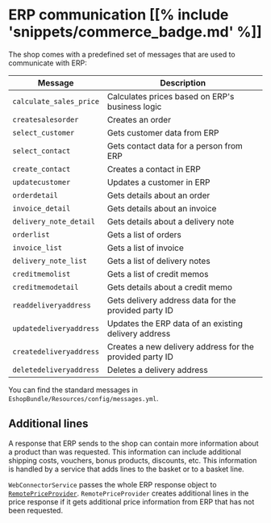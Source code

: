 # ERP communication [[% include 'snippets/commerce_badge.md' %]]

The shop comes with a predefined set of messages that are used to communicate with ERP:

|Message|Description|
|--- |--- |
|`calculate_sales_price`|Calculates prices based on ERP's business logic|
|`createsalesorder`|Creates an order|
|`select_customer`|Gets customer data from ERP|
|`select_contact`|Gets contact data for a person from ERP|
|`create_contact`|Creates a contact in ERP|
|`updatecustomer`|Updates a customer in ERP|
|`orderdetail`|Gets details about an order|
|`invoice_detail`|Gets details about an invoice|
|`delivery_note_detail`|Gets details about a delivery note|
|`orderlist`|Gets a list of orders|
|`invoice_list`|Gets a list of invoice|
|`delivery_note_list`|Gets a list of delivery notes|
|`creditmemolist`|Gets a list of credit memos|
|`creditmemodetail`|Gets details about a credit memo|
|`readdeliveryaddress`|Gets delivery address data for the provided party ID|
|`updatedeliveryaddress`|Updates the ERP data of an existing delivery address|
|`createdeliveryaddress`|Creates a new delivery address for the provided party ID|
|`deletedeliveryaddress`|Deletes a delivery address|

You can find the standard messages in `EshopBundle/Resources/config/messages.yml`.

## Additional lines

A response that ERP sends to the shop can contain more information about a product than was requested.
This information can include additional shipping costs, vouchers, bonus products, discounts, etc.
This information is handled by a service that adds lines to the basket or to a basket line.

`WebConnectorService` passes the whole ERP response object to [`RemotePriceProvider`](remotepriceprovider.md).
`RemotePriceProvider` creates additional lines in the price response if it gets additional price information from ERP that has not been requested.
